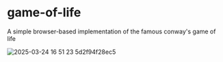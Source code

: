 # game-of-life

A simple browser-based implementation of the famous conway's game of life

![2025-03-24 16 51 23  5d2f94f28ec5](https://github.com/user-attachments/assets/e7d1269d-bf7a-4345-85ba-b764f2a679d1)
